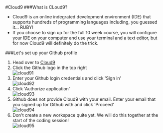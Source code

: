 #Cloud9
###What is CLoud9?
- Cloud9 is an online indegrated development environment (IDE) that supports hundreds of programming languages including, you guessed it... RUBY! 
- If you choose to sign up for the full 10 week course, you will configure your IDE on your computer and use your terminal and a text editor, but for now Cloud9 will definitely do the trick.

###Let's set up your Github profile
1. Head over to [Cloud9](http://www.c9.io)  
2. Click the Github logo in the top right  
![cloud91](http://i.imgur.com/WiRnCX6.png)  
3. Enter your Github login credentials and click 'Sign in'  
![cloud92](http://i.imgur.com/X0A76VF.png)  
4. Click 'Authorize application'  
![cloud93](http://i.imgur.com/AXwqwHy.png)  
5. Github does not provide Cloud9 with your email. Enter your email that you signed up for Github with and click 'Proceed'  
![cloud94](http://i.imgur.com/mpisv7o.png)  
6. Don't create a new workspace quite yet. We will do this together at the start of the coding session!  
![cloud95](http://i.imgur.com/qbEUhiM.png)  
